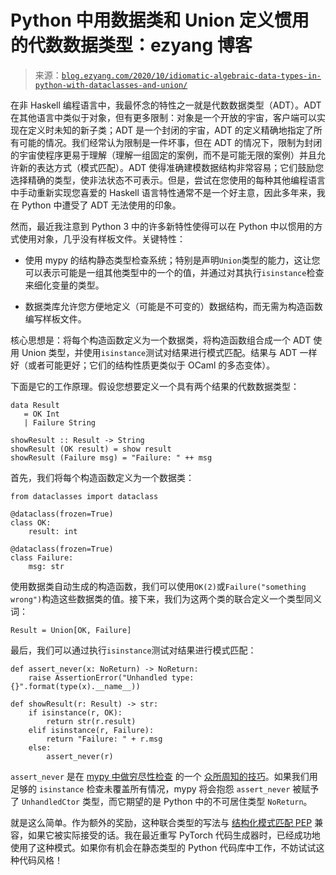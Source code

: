 <!--yml

类别：未分类

日期：2024-07-01 18:16:57

-->

# Python 中用数据类和 Union 定义惯用的代数数据类型：ezyang 博客

> 来源：[`blog.ezyang.com/2020/10/idiomatic-algebraic-data-types-in-python-with-dataclasses-and-union/`](http://blog.ezyang.com/2020/10/idiomatic-algebraic-data-types-in-python-with-dataclasses-and-union/)

在非 Haskell 编程语言中，我最怀念的特性之一就是代数数据类型（ADT）。ADT 在其他语言中类似于对象，但有更多限制：对象是一个开放的宇宙，客户端可以实现在定义时未知的新子类；ADT 是一个封闭的宇宙，ADT 的定义精确地指定了所有可能的情况。我们经常认为限制是一件坏事，但在 ADT 的情况下，限制为封闭的宇宙使程序更易于理解（理解一组固定的案例，而不是可能无限的案例）并且允许新的表达方式（模式匹配）。ADT 使得准确建模数据结构非常容易；它们鼓励您选择精确的类型，使非法状态不可表示。但是，尝试在您使用的每种其他编程语言中手动重新实现您喜爱的 Haskell 语言特性通常不是一个好主意，因此多年来，我在 Python 中遭受了 ADT 无法使用的印象。

然而，最近我注意到 Python 3 中的许多新特性使得可以在 Python 中以惯用的方式使用对象，几乎没有样板文件。关键特性：

+   使用 mypy 的结构静态类型检查系统；特别是声明`Union`类型的能力，这让您可以表示可能是一组其他类型中的一个的值，并通过对其执行`isinstance`检查来细化变量的类型。

+   数据类库允许您方便地定义（可能是不可变的）数据结构，而无需为构造函数编写样板文件。

核心思想是：将每个构造函数定义为一个数据类，将构造函数组合成一个 ADT 使用 Union 类型，并使用`isinstance`测试对结果进行模式匹配。结果与 ADT 一样好（或者可能更好；它们的结构性质更类似于 OCaml 的多态变体）。

下面是它的工作原理。假设您想要定义一个具有两个结果的代数数据类型：

```
data Result
   = OK Int
   | Failure String

showResult :: Result -> String
showResult (OK result) = show result
showResult (Failure msg) = "Failure: " ++ msg

```

首先，我们将每个构造函数定义为一个数据类：

```
from dataclasses import dataclass

@dataclass(frozen=True)
class OK:
    result: int

@dataclass(frozen=True)
class Failure:
    msg: str

```

使用数据类自动生成的构造函数，我们可以使用`OK(2)`或`Failure("something wrong")`构造这些数据类的值。接下来，我们为这两个类的联合定义一个类型同义词：

```
Result = Union[OK, Failure]

```

最后，我们可以通过执行`isinstance`测试对结果进行模式匹配：

```
def assert_never(x: NoReturn) -> NoReturn:
    raise AssertionError("Unhandled type: {}".format(type(x).__name__))

def showResult(r: Result) -> str:
    if isinstance(r, OK):
        return str(r.result)
    elif isinstance(r, Failure):
        return "Failure: " + r.msg
    else:
        assert_never(r)

```

`assert_never` 是在 [mypy 中做穷尽性检查](https://github.com/python/typing/issues/735) 的一个 [众所周知的技巧](https://github.com/python/typing/issues/735)。如果我们用足够的 `isinstance` 检查未覆盖所有情况，mypy 将会抱怨 `assert_never` 被赋予了 `UnhandledCtor` 类型，而它期望的是 Python 中的不可居住类型 `NoReturn`。

就是这么简单。作为额外的奖励，这种联合类型的写法与 [结构化模式匹配 PEP](https://www.python.org/dev/peps/pep-0634/) 兼容，如果它被实际接受的话。我在最近重写 PyTorch 代码生成器时，已经成功地使用了这种模式。如果你有机会在静态类型的 Python 代码库中工作，不妨试试这种代码风格！
